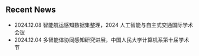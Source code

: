 ## Recent News

- <i class="bi bi-newspaper"></i> 2024.12.08 智能航运感知数据集整理，2024 人工智能与自主式交通国际学术会议
- <i class="bi bi-newspaper"></i> 2024.12.04 多智能体协同感知研究进展，中国人民大学计算机系第十届学术节